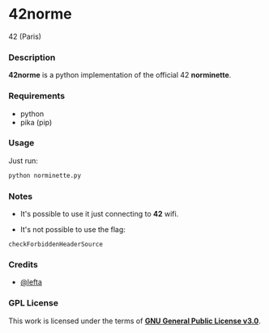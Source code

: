 # **42norme**

42 (Paris)

### **Description**

**42norme** is a python implementation of the official 42 **norminette**.

### **Requirements**

+ python
+ pika (pip)

### **Usage**

Just run:

```bash
python norminette.py
```

### **Notes**

+ It's possible to use it just connecting to **42** wifi.

+ It's not possible to use the flag:

`checkForbiddenHeaderSource`

### **Credits**

+ [@lefta](https://github.com/lefta)

### **GPL License**

This work is licensed under the terms of **[GNU General Public License v3.0](https://www.gnu.org/licenses/gpl.html)**.
